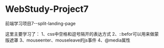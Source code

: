 # WebStudy-Project7
前端学习项目7--split-landing-page

这里主要学习了：
1、css中空格和逗号隔开的表达方式
2、::befor可以用来做蒙版遮罩
3、mouseenter、mouseleave的js事件
4、@media属性